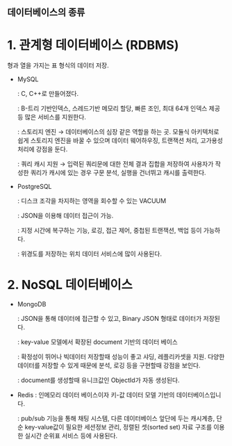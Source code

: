 ## 데이터베이스의 종류

# 1. 관계형 데이터베이스 (RDBMS)

형과 열을 가지는 표 형식의 데이터 저장.

- MySQL

  : C, C++로 만들어졌다.

  : B-트리 기반인덱스, 스레드기반 메모리 할당, 빠른 조인, 최대 64개 인덱스 제공 등 많은 서비스를 지원한다.

  : 스토리지 엔진 → 데이터베이스의 심장 같은 역할을 하는 곳. 모듈식 아키텍처로 쉽게 스토리지 엔진을 바꿀 수 있으며 데이터 웨어하우징, 트랜잭션 처리, 고가용성 처리에 강점을 둔다.

  : 쿼리 캐시 지원 → 입력된 쿼리문에 대한 전체 결과 집합을 저장하여 사용자가 작성한 쿼리가 캐시에 있는 경우 구문 분석, 실행을 건너뛰고 캐시를 출력한다.

- PostgreSQL

  : 디스크 조각을 차지하는 영역을 회수할 수 있는 VACUUM
  
  : JSON을 이용해 데이터 접근이 가능.
  
  : 지정 시간에 복구하는 기능, 로깅, 접근 제어, 중첩된 트랜잭션, 백업 등이 가능하다.
  
  : 위경도를 저장하는 위치 데이터 서비스에 많이 사용된다.
  
  
  

# 2. NoSQL 데이터베이스

- MongoDB

  : JSON을 통해 데이터에 접근할 수 있고, Binary JSON 형태로 데이터가 저장된다.

  : key-value 모델에서 확장된 document 기반의 데이터 베이스

  : 확정성이 뛰어나 빅데이터 저장할때 성능이 좋고 샤딩, 레플리카셋을 지원. 다양한 데이터를 저장할 수 있게 때문에 분석, 로깅 등을 구현할때 강점을 보인다.

  : document를 생성할때 유니크값인 ObjectId가 자동 생성된다.
  

- Redis
  : 인메모리 데이터 베이스이자 키-값 데이터 모델 기반의 데이터베이스입니다.
  
  : pub/sub 기능을 통해 채팅 시스템, 다른 데이터베이스 앞단에 두는 캐시계층, 단순 key-value값이 필요한 세션정보 관리, 정렬된 셋(sorted set) 자료 구조를 이용한 실시간 순위표 서비스 등에 사용된다.
